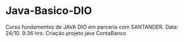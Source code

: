 # Java-Basico-DIO

Curso fundamentos de JAVA DIO em parceria com SANTANDER.
Data: 24/10.
9:36 hrs: Criação projeto java ContaBanco

